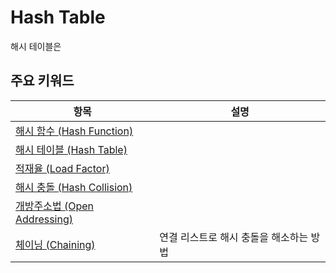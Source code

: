 # Hash Table

해시 테이블은

## 주요 키워드
| 항목 | 설명 |
| --- | --- |
| [해시 함수 (Hash Function)](/docs/ch9_hash_table/what_hash.md) |  |
| [해시 테이블 (Hash Table)](/docs/ch9_hash_table/hash_table.md) |  |
| [적재율 (Load Factor)](/docs/ch9_hash_table/hash_table.md#load_factor) |  |
| [해시 충돌 (Hash Collision)](/docs/ch9_hash_table/hash_collision.md) |  |
| [개방주소법 (Open Addressing)](/docs/ch9_hash_table/open_addressing.md) |  |
| [체이닝 (Chaining)](/docs/ch9_hash_table/chaining.md#chaining) | 연결 리스트로 해시 충돌을 해소하는 방법 |